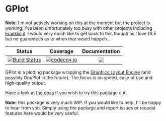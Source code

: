 # GPlot

**Note**: I'm not actively working on this at the moment but the project is working; I've been unfortunately too busy with other projects including [Franklin.jl](https://github.com/tlienart/Franklin.jl). I would very much like to get back to this though as I love GLE but no guarantees as to when that would happen...

| Status | Coverage | Documentation |
| :----: | :------: | :-----------: |
| [![Build Status](https://travis-ci.com/tlienart/GPlot.jl.svg?branch=master)](https://travis-ci.com/tlienart/GPlot.jl) | [![codecov.io](http://codecov.io/github/tlienart/GPlot.jl/coverage.svg?branch=master)](http://codecov.io/github/tlienart/GPlot.jl?branch=master) | [![](https://img.shields.io/badge/docs-dev-blue.svg)](https://tlienart.github.io/GPlot.jl/dev)

GPlot is a plotting package wrapping the [Graphics Layout Engine](http://glx.sourceforge.net/index.html) (and possibly GnuPlot in the future).
The focus is on speed, ease of use and high-quality output.

Have a look at [the docs](https://tlienart.github.io/GPlot.jl/dev) if you wish to try this package out.

**Note**: this package is very much WIP. If you would like to help, I'll be happy to hear from you.
Simply using the package and report issues or request features here would be very useful.
